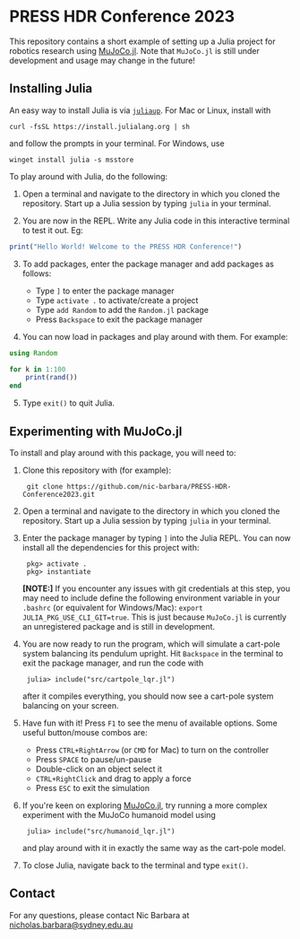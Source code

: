 # PRESS HDR Conference 2023

This repository contains a short example of setting up a Julia project for robotics research using [MuJoCo.jl](https://github.com/JamieMair/MuJoCo.jl). Note that `MuJoCo.jl` is still under development and usage may change in the future!

## Installing Julia

An easy way to install Julia is via [`juliaup`](https://github.com/JuliaLang/juliaup). For Mac or Linux, install with

    curl -fsSL https://install.julialang.org | sh
and follow the prompts in your terminal. For Windows, use

    winget install julia -s msstore

To play around with Julia, do the following:

1. Open a terminal and navigate to the directory in which you cloned the repository. Start up a Julia session by typing `julia` in your terminal.

2. You are now in the REPL. Write any Julia code in this interactive terminal to test it out. Eg:
```julia
print("Hello World! Welcome to the PRESS HDR Conference!")
```

3. To add packages, enter the package manager and add packages as follows:
    
    - Type `]` to enter the package manager
    - Type `activate .` to activate/create a project
    - Type `add Random` to add the `Random.jl` package
    - Press `Backspace` to exit the package manager

4. You can now load in packages and play around with them. For example:
```julia
using Random

for k in 1:100
    print(rand())
end
```

5. Type `exit()` to quit Julia.


## Experimenting with MuJoCo.jl

To install and play around with this package, you will need to:

1. Clone this repository with (for example):

        git clone https://github.com/nic-barbara/PRESS-HDR-Conference2023.git

2. Open a terminal and navigate to the directory in which you cloned the repository. Start up a Julia session by typing `julia` in your terminal.

3. Enter the package manager by typing `]` into the Julia REPL. You can now install all the dependencies for this project with:

        pkg> activate .
        pkg> instantiate

    **[NOTE:]** If you encounter any issues with git credentials at this step, you may need to include define the following environment variable in your `.bashrc` (or equivalent for Windows/Mac): `export JULIA_PKG_USE_CLI_GIT=true`. This is just because `MuJoCo.jl` is currently an unregistered package and is still in development.

4. You are now ready to run the program, which will simulate a cart-pole system balancing its pendulum upright. Hit `Backspace` in the terminal to exit the package manager, and run the code with

        julia> include("src/cartpole_lqr.jl")

    after it compiles everything, you should now see a cart-pole system balancing on your screen.

5. Have fun with it! Press `F1` to see the menu of available options. Some useful button/mouse combos are:
    - Press `CTRL+RightArrow` (or `CMD` for Mac) to turn on the controller
    - Press `SPACE` to pause/un-pause
    - Double-click on an object select it
    - `CTRL+RightClick` and drag to apply a force
    - Press `ESC` to exit the simulation

6. If you're keen on exploring [MuJoCo.jl](https://github.com/JamieMair/MuJoCo.jl), try running a more complex experiment with the MuJoCo humanoid model using

        julia> include("src/humanoid_lqr.jl")

    and play around with it in exactly the same way as the cart-pole model.

7. To close Julia, navigate back to the terminal and type `exit()`.

## Contact

For any questions, please contact Nic Barbara at nicholas.barbara@sydney.edu.au
